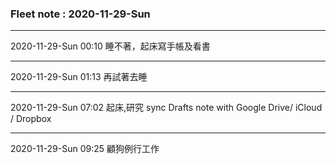 ### Fleet note : 2020-11-29-Sun

***
2020-11-29-Sun 00:10
睡不著，起床寫手帳及看書
***
2020-11-29-Sun 01:13
再試著去睡
***
2020-11-29-Sun 07:02
起床,研究 sync Drafts note with Google Drive/ iCloud / Dropbox
***
2020-11-29-Sun 09:25
顧狗例行工作
